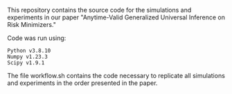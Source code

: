 This repository contains the source code for the simulations and experiments in our paper "Anytime-Valid Generalized Universal Inference on Risk Minimizers."

Code was run using:

    Python v3.8.10
    Numpy v1.23.3
    Scipy v1.9.1

The file workflow.sh contains the code necessary to replicate all simulations and experiments in the order presented in the paper.
